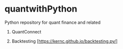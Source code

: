 # quantwithPython
Python repository for quant finance and related

1. QuantConnect

2. Backtesting
   [https://kernc.github.io/backtesting.py/]
   
